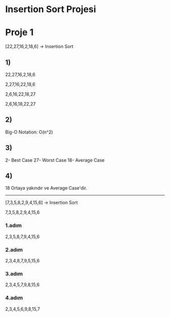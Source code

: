 # Insertion Sort Projesi
# Proje 1

[22,27,16,2,18,6] -> Insertion Sort

## 1)

22,27,16,2,18,6

2,27,16,22,18,6

2,6,16,22,18,27

2,6,16,18,22,27

## 2)

Big-O Notation: O(n^2)

## 3)

2- Best Case
27- Worst Case
18- Average Case

## 4)

18 Ortaya yakındır ve Average Case'dir.

---------------------------------------

[7,3,5,8,2,9,4,15,6] -> Insertion Sort

7,3,5,8,2,9,4,15,6

### 1.adım

2,3,5,8,7,9,4,15,6

### 2.adım

2,3,4,8,7,9,5,15,6

### 3.adım

2,3,4,5,7,9,8,15,6

### 4.adım

2,3,4,5,6,9,8,15,7

